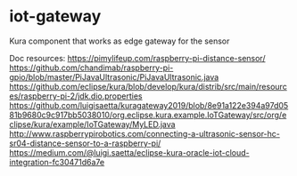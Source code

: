# iot-gateway
Kura component that works as edge gateway for the sensor

Doc resources:
https://pimylifeup.com/raspberry-pi-distance-sensor/
https://github.com/chandimab/raspberry-pi-gpio/blob/master/PiJavaUltrasonic/PiJavaUltrasonic.java
https://github.com/eclipse/kura/blob/develop/kura/distrib/src/main/resources/raspberry-pi-2/jdk.dio.properties
https://github.com/luigisaetta/kuragateway2019/blob/8e91a122e394a97d0581b9680c9c917bb5038010/org.eclipse.kura.example.IoTGateway/src/org/eclipse/kura/example/IoTGateway/MyLED.java
http://www.raspberrypirobotics.com/connecting-a-ultrasonic-sensor-hc-sr04-distance-sensor-to-a-raspberry-pi/
https://medium.com/@luigi.saetta/eclipse-kura-oracle-iot-cloud-integration-fc30471d6a7e
